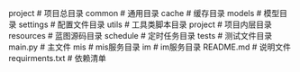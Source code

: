 project  # 项目总目录
common  # 通用目录
cache  # 缓存目录
models  # 模型目录
settings  # 配置文件目录
utils  # 工具类脚本目录
project  # 项目内层目录
resources  # 蓝图源码目录
schedule  # 定时任务目录
tests  # 测试文件目录
main.py  # 主文件
mis  # mis服务目录
im  # im服务目录
README.md  # 说明文件
requirments.txt  # 依赖清单